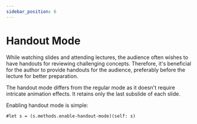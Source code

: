 ```yaml
---
sidebar_position: 6
---
```


# Handout Mode

While watching slides and attending lectures, the audience often wishes to have handouts for reviewing challenging concepts. Therefore, it's beneficial for the author to provide handouts for the audience, preferably before the lecture for better preparation.

The handout mode differs from the regular mode as it doesn't require intricate animation effects. It retains only the last subslide of each slide.

Enabling handout mode is simple:

```typst
#let s = (s.methods.enable-handout-mode)(self: s)
```
